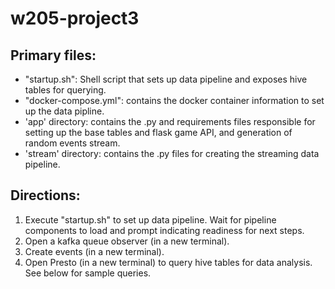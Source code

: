 # w205-project3

## Primary files:
- "startup.sh": Shell script that sets up data pipeline and exposes hive tables for querying.
- "docker-compose.yml": contains the docker container information to set up the data pipline.
- 'app' directory: contains the .py and requirements files responsible for setting up the base tables and flask game API, and generation of random events stream.
- 'stream' directory: contains the .py files for creating the streaming data pipeline.


## Directions:
1. Execute "startup.sh" to set up data pipeline. Wait for pipeline components to load and prompt indicating readiness for next steps.
2. Open a kafka queue observer (in a new terminal).
3. Create events (in a new terminal).
4. Open Presto (in a new terminal) to query hive tables for data analysis. See below for sample queries.